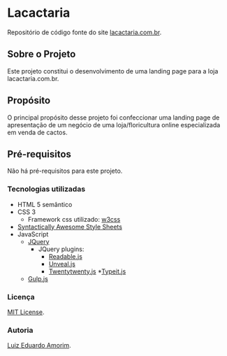 # Lacactaria
Repositório de código fonte do site [lacactaria.com.br](https://lacactaria.com.br).

## Sobre o Projeto
Este projeto constitui o desenvolvimento de uma landing page para a loja lacactaria.com.br.

## Propósito
O principal propósito desse projeto foi confeccionar uma landing page de apresentação de um negócio de uma loja/floricultura online especializada em venda de cactos.

## Pré-requisitos
Não há pré-requisitos para este projeto.

### Tecnologias utilizadas
* HTML 5 semântico
* CSS 3
  * Framework css utilizado: [w3css](https://www.w3schools.com/w3css/)
* [Syntactically Awesome Style Sheets](https://sass-lang.com/)
* JavaScript
  * [JQuery](https://jquery.com/)
    * JQuery plugins:
      * [Readable.js](https://github.com/mds/readable)
      * [Unveal.js](https://luis-almeida.github.io/unveil/)
      * [Twentytwenty.js](https://zurb.com/playground/twentytwenty)
  *[Typeit.js](https://typeitjs.com/)
  * [Gulp.js](https://gulpjs.com/)

### Licença
[MIT License](https://choosealicense.com/licenses/mit/).

### Autoria
[Luiz Eduardo Amorim](https://github.com/luizsla).
